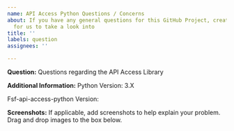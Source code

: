 ```yaml
---
name: API Access Python Questions / Concerns
about: If you have any general questions for this GitHub Project, create a report
  for us to take a look into
title: ''
labels: question
assignees: ''

---
```


<!--- In the Title above, provide a general summary of a question-->

**Question:**
Questions regarding the API Access Library

**Additional Information:**
Python Version: 3.X

<!--- Run `pip list` on a terminal for a list of installed Python libraries. Post a screenshot if it is easier-->
Fsf-api-access-python Version:

**Screenshots:**
If applicable, add screenshots to help explain your problem. Drag and drop images to the box below.
